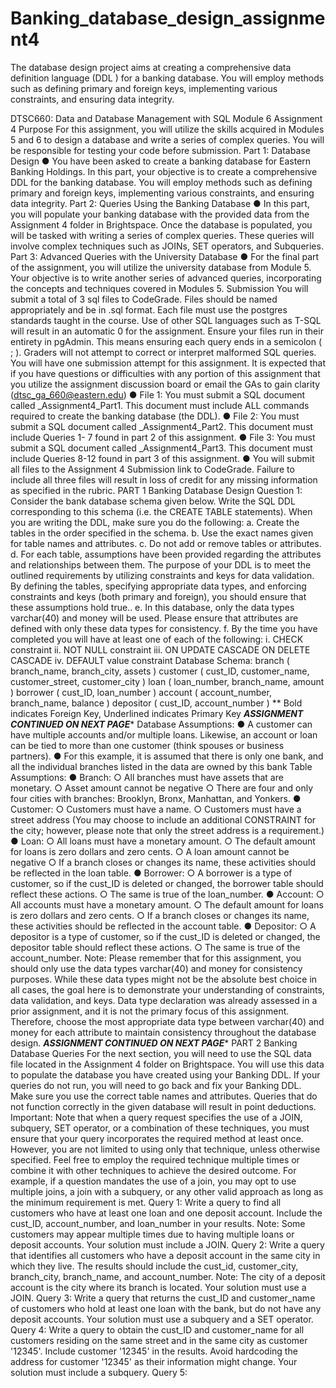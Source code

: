 # Banking_database_design_assignment4
The database design project aims at creating a comprehensive data definition language (DDL ) for a banking database. You will employ methods such as defining primary and foreign keys, implementing various constraints, and ensuring data integrity.


DTSC660: Data and Database Management with SQL
Module 6
Assignment 4
Purpose
For this assignment, you will utilize the skills acquired in Modules 5 and 6 to design a database and write
a series of complex queries. You will be responsible for testing your code before submission.
Part 1: Database Design
● You have been asked to create a banking database for Eastern Banking Holdings. In this part,
your objective is to create a comprehensive DDL for the banking database. You will employ
methods such as defining primary and foreign keys, implementing various constraints, and
ensuring data integrity.
Part 2: Queries Using the Banking Database
● In this part, you will populate your banking database with the provided data from the Assignment
4 folder in Brightspace. Once the database is populated, you will be tasked with writing a series of
complex queries. These queries will involve complex techniques such as JOINs, SET operators,
and Subqueries.
Part 3: Advanced Queries with the University Database
● For the final part of the assignment, you will utilize the university database from Module 5. Your
objective is to write another series of advanced queries, incorporating the concepts and
techniques covered in Modules 5.
Submission
You will submit a total of 3 sql files to CodeGrade. Files should be named appropriately and be in .sql
format. Each file must use the postgres standards taught in the course. Use of other SQL languages such
as T-SQL will result in an automatic 0 for the assignment. Ensure your files run in their entirety in
pgAdmin. This means ensuring each query ends in a semicolon ( ; ). Graders will not attempt to
correct or interpret malformed SQL queries. You will have one submission attempt for this
assignment. It is expected that if you have questions or difficulties with any portion of this assignment that
you utilize the assignment discussion board or email the GAs to gain clarity (dtsc_ga_660@eastern.edu)
● File 1: You must submit a SQL document called <LastName>_Assignment4_Part1. This
document must include ALL commands required to create the banking database (the DDL).
● File 2: You must submit a SQL document called <LastName>_Assignment4_Part2. This
document must include Queries 1- 7 found in part 2 of this assignment.
● File 3: You must submit a SQL document called <LastName>_Assignment4_Part3. This
document must include Queries 8-12 found in part 3 of this assignment.
● You will submit all files to the Assignment 4 Submission link to CodeGrade. Failure to include all
three files will result in loss of credit for any missing information as specified in the rubric.
PART 1 Banking Database Design
Question 1:
Consider the bank database schema given below. Write the SQL DDL corresponding to this
schema (i.e. the CREATE TABLE statements). When you are writing the DDL, make sure you
do the following:
a. Create the tables in the order specified in the schema.
b. Use the exact names given for table names and attributes.
c. Do not add or remove tables or attributes.
d. For each table, assumptions have been provided regarding the attributes and
relationships between them. The purpose of your DDL is to meet the outlined
requirements by utilizing constraints and keys for data validation. By defining the tables,
specifying appropriate data types, and enforcing constraints and keys (both primary and
foreign), you should ensure that these assumptions hold true..
e. In this database, only the data types varchar(40) and money will be used. Please
ensure that attributes are defined with only these data types for consistency.
f. By the time you have completed you will have at least one of each of the following:
i. CHECK constraint
ii. NOT NULL constraint
iii. ON UPDATE CASCADE ON DELETE CASCADE
iv. DEFAULT value constraint
Database Schema:
branch ( branch_name, branch_city, assets )
customer ( cust_ID, customer_name, customer_street, customer_city )
loan ( loan_number, branch_name, amount )
borrower ( cust_ID, loan_number )
account ( account_number, branch_name, balance )
depositor ( cust_ID, account_number )
** Bold indicates Foreign Key, Underlined indicates Primary Key
***************************ASSIGNMENT CONTINUED ON NEXT PAGE****************************
Database Assumptions:
● A customer can have multiple accounts and/or multiple loans. Likewise, an account or
loan can be tied to more than one customer (think spouses or business partners).
● For this example, it is assumed that there is only one bank, and all the individual
branches listed in the data are owned by this bank
Table Assumptions:
● Branch:
○ All branches must have assets that are monetary.
○ Asset amount cannot be negative
○ There are four and only four cities with branches: Brooklyn, Bronx, Manhattan,
and Yonkers.
● Customer:
○ Customers must have a name.
○ Customers must have a street address (You may choose to include an additional
CONSTRAINT for the city; however, please note that only the street address is a
requirement.)
● Loan:
○ All loans must have a monetary amount.
○ The default amount for loans is zero dollars and zero cents.
○ A loan amount cannot be negative
○ If a branch closes or changes its name, these activities should be reflected in the
loan table.
● Borrower:
○ A borrower is a type of customer, so if the cust_ID is deleted or changed, the
borrower table should reflect these actions.
○ The same is true of the loan_number.
● Account:
○ All accounts must have a monetary amount.
○ The default amount for loans is zero dollars and zero cents.
○ If a branch closes or changes its name, these activities should be reflected in the
account table.
● Depositor:
○ A depositor is a type of customer, so if the cust_ID is deleted or changed, the
depositor table should reflect these actions.
○ The same is true of the account_number.
Note: Please remember that for this assignment, you should only use the data types varchar(40) and
money for consistency purposes. While these data types might not be the absolute best choice in all
cases, the goal here is to demonstrate your understanding of constraints, data validation, and keys. Data
type declaration was already assessed in a prior assignment, and it is not the primary focus of this
assignment. Therefore, choose the most appropriate data type between varchar(40) and money for each
attribute to maintain consistency throughout the database design.
***************************ASSIGNMENT CONTINUED ON NEXT PAGE****************************
PART 2 Banking Database Queries
For the next section, you will need to use the SQL data file located in the Assignment 4 folder
on Brightspace. You will use this data to populate the database you have created using your
Banking DDL. If your queries do not run, you will need to go back and fix your Banking DDL.
Make sure you use the correct table names and attributes. Queries that do not function correctly
in the given database will result in point deductions.
Important: Note that when a query request specifies the use of a JOIN, subquery, SET
operator, or a combination of these techniques, you must ensure that your query incorporates
the required method at least once. However, you are not limited to using only that technique,
unless otherwise specified. Feel free to employ the required technique multiple times or
combine it with other techniques to achieve the desired outcome. For example, if a question
mandates the use of a join, you may opt to use multiple joins, a join with a subquery, or any
other valid approach as long as the minimum requirement is met.
Query 1:
Write a query to find all customers who have at least one loan and one deposit account. Include
the cust_ID, account_number, and loan_number in your results. Note: Some customers may
appear multiple times due to having multiple loans or deposit accounts. Your solution must
include a JOIN.
Query 2:
Write a query that identifies all customers who have a deposit account in the same city in which
they live. The results should include the cust_id, customer_city, branch_city, branch_name,
and account_number. Note: The city of a deposit account is the city where its branch is
located. Your solution must use a JOIN.
Query 3:
Write a query that returns the cust_ID and customer_name of customers who hold at least one
loan with the bank, but do not have any deposit accounts. Your solution must use a subquery
and a SET operator.
Query 4:
Write a query to obtain the cust_ID and customer_name for all customers residing on the
same street and in the same city as customer '12345'. Include customer '12345' in the results.
Avoid hardcoding the address for customer '12345' as their information might change. Your
solution must include a subquery.
Query 5:

